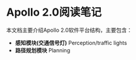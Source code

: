 # Apollo 2.0阅读笔记

本文档主要介绍Apollo 2.0软件平台结构，主要包含：
- **感知模块(交通信号灯)** Perception/traffic lights
- **路径规划模块** Planning
